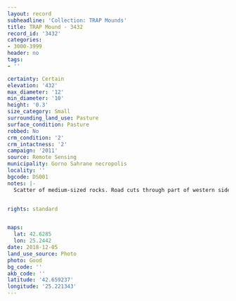 ```yaml
---
layout: record
subheadline: 'Collection: TRAP Mounds'
title: TRAP Mound - 3432
record_id: '3432'
categories:
- 3000-3999
header: no
tags:
- ''

certainty: Certain
elevation: '432'
max_diameter: '12'
min_diameter: '10'
height: '0.3'
size_category: Small
surrounding_land_use: Pasture
surface_condition: Pasture
robbed: No
crm_condition: '2'
crm_intactness: '2'
campaign: '2011'
source: Remote Sensing
municipality: Gorno Sahrane necropolis
locality: ''
bgcode: DS001
notes: |-
  Scatter of medium-sized rocks. Road cuts through part of western side. No obvious robbers' trench's.


rights: standard


maps:
  lat: 42.6285
  lon: 25.2442
date: 2018-12-05
land_use_source: Photo
photo: Good
bg_code: ''
akb_code: ''
latitude: '42.659237'
longitude: '25.221343'
---
```

